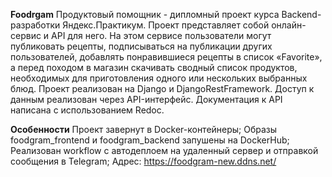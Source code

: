 **Foodrgam**
Продуктовый помощник - дипломный проект курса Backend-разработки Яндекс.Практикум. Проект представляет собой онлайн-сервис и API для него. На этом сервисе пользователи могут публиковать рецепты, подписываться на публикации других пользователей, добавлять понравившиеся рецепты в список «Favorite», а перед походом в магазин скачивать сводный список продуктов, необходимых для приготовления одного или нескольких выбранных блюд.
Проект реализован на Django и DjangoRestFramework. Доступ к данным реализован через API-интерфейс. Документация к API написана с использованием Redoc.

**Особенности**
Проект завернут в Docker-контейнеры;
Образы foodgram_frontend и foodgram_backend запушены на DockerHub;
Реализован workflow c автодеплоем на удаленный сервер и отправкой сообщения в Telegram;
Адрес: https://foodgram-new.ddns.net/
